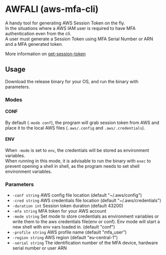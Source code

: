 # AWFALI (aws-mfa-cli)
A handy tool for generating AWS Session Token on the fly.   
In the situations where a AWS IAM user is required to have MFA authentication even from the cli.    
A user must generate a Session Token using MFA Serial Number or ARN and a MFA generated token.

More information on [get-session-token](https://docs.aws.amazon.com/cli/latest/reference/sts/get-session-token.html)

## Usage
Download the release binary for your OS, and run the binary with parameters.

### Modes
#### CONF
By default (`-mode conf`), the program will grab session token from AWS and place it to the local AWS files (`.aws/.config` and `.aws/.credentials`).    
#### ENV
When `-mode` is set to `env`, the credentials will be stored as environment variables.    
When running in this mode, it is advisable to run the binary with `exec` to prevent opening a shell in shell, 
as the program needs to set shell environment variables.

### Parameters
*  `-conf string` AWS config file location (default "~/.aws/config")
*  `-cred string` AWS credentials file location (default "~/.aws/credentials")
*  `-duration int` Session token duration (default 43200)
*  `-mfa string` MFA token for your AWS account
*  `-mode string` Set mode to store credentials as environment variables or write them to the aws credentials file(env or conf). Env mode will start a new shell with env vars loaded in. (default "conf")
*  `-profile string` AWS profile name (default "mfa_user")
*  `-region string` AWS region (default "eu-central-1")
*  `-serial string` The identification number of the MFA device, hardware serial number or user ARN
